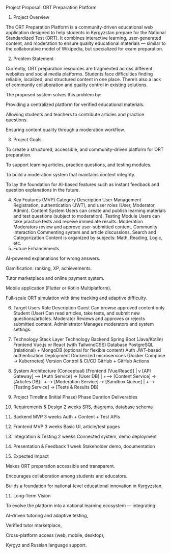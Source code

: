 Project Proposal: ORT Preparation Platform
1. Project Overview

The ORT Preparation Platform is a community-driven educational web application designed to help students in Kyrgyzstan prepare for the National Standardized Test (ORT).
It combines interactive learning, user-generated content, and moderation to ensure quality educational materials — similar to the collaborative model of Wikipedia, but specialized for exam preparation.

2. Problem Statement

Currently, ORT preparation resources are fragmented across different websites and social media platforms.
Students face difficulties finding reliable, localized, and structured content in one place.
There’s also a lack of community collaboration and quality control in existing solutions.

The proposed system solves this problem by:

Providing a centralized platform for verified educational materials.

Allowing students and teachers to contribute articles and practice questions.

Ensuring content quality through a moderation workflow.

3. Project Goals

To create a structured, accessible, and community-driven platform for ORT preparation.

To support learning articles, practice questions, and testing modules.

To build a moderation system that maintains content integrity.

To lay the foundation for AI-based features such as instant feedback and question explanations in the future.

4. Key Features (MVP)
   Category	Description
   User Management	Registration, authentication (JWT), and user roles (User, Moderator, Admin).
   Content System	Users can create and publish learning materials and test questions (subject to moderation).
   Testing Module	Users can take practice tests and receive immediate results.
   Moderation	Moderators review and approve user-submitted content.
   Community Interaction	Commenting system and article discussions.
   Search and Categorization	Content is organized by subjects: Math, Reading, Logic, etc.
5. Future Enhancements

AI-powered explanations for wrong answers.

Gamification: ranking, XP, achievements.

Tutor marketplace and online payment system.

Mobile application (Flutter or Kotlin Multiplatform).

Full-scale ORT simulation with time tracking and adaptive difficulty.

6. Target Users
   Role	Description
   Guest	Can browse approved content only.
   Student (User)	Can read articles, take tests, and submit new questions/articles.
   Moderator	Reviews and approves or rejects submitted content.
   Administrator	Manages moderators and system settings.
7. Technology Stack
   Layer	Technology
   Backend	Spring Boot (Java/Kotlin)
   Frontend	Vue.js or React (with TailwindCSS)
   Database	PostgreSQL (relational) + MongoDB (optional for flexible content)
   Auth	JWT-based authentication
   Deployment	Dockerized microservices (Docker Compose → Kubernetes)
   Version Control & CI/CD	GitHub + GitHub Actions
8. System Architecture (Conceptual)
   [Frontend (Vue/React)]
   |
   v
   [API Gateway] --> [Auth Service] -> [User DB]
   |
   +--> [Content Service] -> [Articles DB]
   |
   +--> [Moderation Service] -> [Sandbox Queue]
   |
   +--> [Testing Service] -> [Tests & Results DB]

9. Project Timeline (Initial Phase)
   Phase	Duration	Deliverables
1. Requirements & Design	2 weeks	SRS, diagrams, database schema
2. Backend MVP	3 weeks	Auth + Content + Test APIs
3. Frontend MVP	3 weeks	Basic UI, article/test pages
4. Integration & Testing	2 weeks	Connected system, demo deployment
5. Presentation & Feedback	1 week	Stakeholder demo, documentation
10. Expected Impact

Makes ORT preparation accessible and transparent.

Encourages collaboration among students and educators.

Builds a foundation for national-level educational innovation in Kyrgyzstan.

11. Long-Term Vision

To evolve the platform into a national learning ecosystem — integrating:

AI-driven tutoring and adaptive testing,

Verified tutor marketplace,

Cross-platform access (web, mobile, desktop),

Kyrgyz and Russian language support.